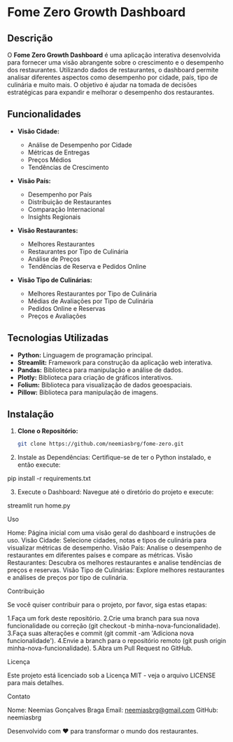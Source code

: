 # Fome Zero Growth Dashboard

## Descrição

O **Fome Zero Growth Dashboard** é uma aplicação interativa desenvolvida para fornecer uma visão abrangente sobre o crescimento e o desempenho dos restaurantes. Utilizando dados de restaurantes, o dashboard permite analisar diferentes aspectos como desempenho por cidade, país, tipo de culinária e muito mais. O objetivo é ajudar na tomada de decisões estratégicas para expandir e melhorar o desempenho dos restaurantes.

## Funcionalidades

- **Visão Cidade:**
  - Análise de Desempenho por Cidade
  - Métricas de Entregas
  - Preços Médios
  - Tendências de Crescimento

- **Visão País:**
  - Desempenho por País
  - Distribuição de Restaurantes
  - Comparação Internacional
  - Insights Regionais

- **Visão Restaurantes:**
  - Melhores Restaurantes
  - Restaurantes por Tipo de Culinária
  - Análise de Preços
  - Tendências de Reserva e Pedidos Online

- **Visão Tipo de Culinárias:**
  - Melhores Restaurantes por Tipo de Culinária
  - Médias de Avaliações por Tipo de Culinária
  - Pedidos Online e Reservas
  - Preços e Avaliações

## Tecnologias Utilizadas

- **Python:** Linguagem de programação principal.
- **Streamlit:** Framework para construção da aplicação web interativa.
- **Pandas:** Biblioteca para manipulação e análise de dados.
- **Plotly:** Biblioteca para criação de gráficos interativos.
- **Folium:** Biblioteca para visualização de dados geoespaciais.
- **Pillow:** Biblioteca para manipulação de imagens.

## Instalação

1. **Clone o Repositório:**
   ```bash
   git clone https://github.com/neemiasbrg/fome-zero.git

2.  Instale as Dependências:
Certifique-se de ter o Python instalado, e então execute:

pip install -r requirements.txt

3. Execute o Dashboard:
Navegue até o diretório do projeto e execute:

streamlit run home.py

Uso

Home: Página inicial com uma visão geral do dashboard e instruções de uso.
Visão Cidade: Selecione cidades, notas e tipos de culinária para visualizar métricas de desempenho.
Visão País: Analise o desempenho de restaurantes em diferentes países e compare as métricas.
Visão Restaurantes: Descubra os melhores restaurantes e analise tendências de preços e reservas.
Visão Tipo de Culinárias: Explore melhores restaurantes e análises de preços por tipo de culinária.

Contribuição

Se você quiser contribuir para o projeto, por favor, siga estas etapas:

1.Faça um fork deste repositório.
2.Crie uma branch para sua nova funcionalidade ou correção (git checkout -b minha-nova-funcionalidade).
3.Faça suas alterações e commit (git commit -am 'Adiciona nova funcionalidade').
4.Envie a branch para o repositório remoto (git push origin minha-nova-funcionalidade).
5.Abra um Pull Request no GitHub.

Licença

Este projeto está licenciado sob a Licença MIT - veja o arquivo LICENSE para mais detalhes.

Contato

Nome: Neemias Gonçalves Braga
Email: neemiasbrg@gmail.com
GitHub: neemiasbrg

Desenvolvido com ❤️ para transformar o mundo dos restaurantes.
